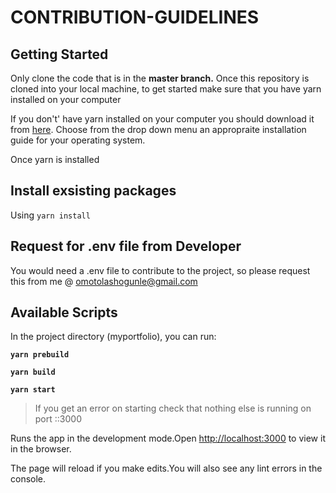 # CONTRIBUTION-GUIDELINES

## Getting Started

Only clone the code that is in the **master branch.** Once this repository is cloned into your local machine, to get started make sure that you have yarn installed on your computer

If you don't' have yarn installed on your computer you should download it from [here](https://classic.yarnpkg.com/en/docs/install/#mac-stable). Choose from the drop down menu an appropraite installation guide for your operating system.

Once yarn is installed


## **Install exsisting packages**

Using `yarn install`

## Request for .env file from Developer

You would need a .env file to contribute to the project, so please request this from me @ omotolashogunle@gmail.com

## **Available Scripts**

In the project directory (myportfolio), you can run:

**`yarn prebuild`**

**`yarn build`**

**`yarn start`**

> If you get an error on starting check that nothing else is running on port ::3000

Runs the app in the development mode.Open [http://localhost:3000](http://localhost:3000/) to view it in the browser.

The page will reload if you make edits.You will also see any lint errors in the console.